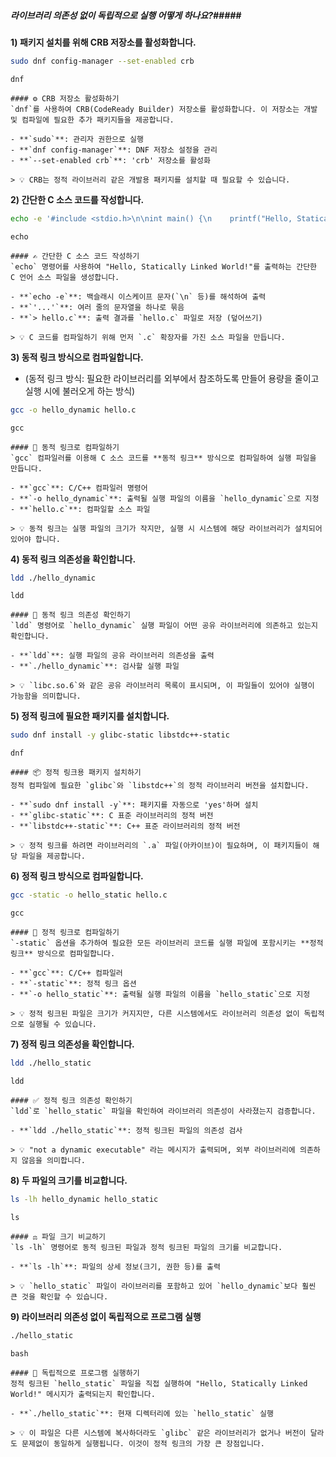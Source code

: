 ##### 라이브러리 의존성 없이 독립적으로 실행 어떻게 하나요?#####

**1) 패키지 설치를 위해 CRB 저장소를 활성화합니다.**
```bash
sudo dnf config-manager --set-enabled crb
```
```tech
dnf
```
```desc
#### ⚙️ CRB 저장소 활성화하기
`dnf`를 사용하여 CRB(CodeReady Builder) 저장소를 활성화합니다. 이 저장소는 개발 및 컴파일에 필요한 추가 패키지들을 제공합니다.

- **`sudo`**: 관리자 권한으로 실행
- **`dnf config-manager`**: DNF 저장소 설정을 관리
- **`--set-enabled crb`**: 'crb' 저장소를 활성화

> 💡 CRB는 정적 라이브러리 같은 개발용 패키지를 설치할 때 필요할 수 있습니다.
```

**2) 간단한 C 소스 코드를 작성합니다.**
```bash
echo -e '#include <stdio.h>\n\nint main() {\n    printf("Hello, Statically Linked World!\\n");\n    return 0;\n}' > hello.c
```
```tech
echo
```
```desc
#### ✍️ 간단한 C 소스 코드 작성하기
`echo` 명령어를 사용하여 "Hello, Statically Linked World!"를 출력하는 간단한 C 언어 소스 파일을 생성합니다.

- **`echo -e`**: 백슬래시 이스케이프 문자(`\n` 등)를 해석하여 출력
- **`'...'`**: 여러 줄의 문자열을 하나로 묶음
- **`> hello.c`**: 출력 결과를 `hello.c` 파일로 저장 (덮어쓰기)

> 💡 C 코드를 컴파일하기 위해 먼저 `.c` 확장자를 가진 소스 파일을 만듭니다.
```

**3) 동적 링크 방식으로 컴파일합니다.**
* (동적 링크 방식: 필요한 라이브러리를 외부에서 참조하도록 만들어 용량을 줄이고 실행 시에 불러오게 하는 방식)
```bash
gcc -o hello_dynamic hello.c
```
```tech
gcc
```
```desc
#### 🔗 동적 링크로 컴파일하기
`gcc` 컴파일러를 이용해 C 소스 코드를 **동적 링크** 방식으로 컴파일하여 실행 파일을 만듭니다.

- **`gcc`**: C/C++ 컴파일러 명령어
- **`-o hello_dynamic`**: 출력될 실행 파일의 이름을 `hello_dynamic`으로 지정
- **`hello.c`**: 컴파일할 소스 파일

> 💡 동적 링크는 실행 파일의 크기가 작지만, 실행 시 시스템에 해당 라이브러리가 설치되어 있어야 합니다.
```

**4) 동적 링크 의존성을 확인합니다.**
```bash
ldd ./hello_dynamic
```
```tech
ldd
```
```desc
#### 🔎 동적 링크 의존성 확인하기
`ldd` 명령어로 `hello_dynamic` 실행 파일이 어떤 공유 라이브러리에 의존하고 있는지 확인합니다.

- **`ldd`**: 실행 파일의 공유 라이브러리 의존성을 출력
- **`./hello_dynamic`**: 검사할 실행 파일

> 💡 `libc.so.6`와 같은 공유 라이브러리 목록이 표시되며, 이 파일들이 있어야 실행이 가능함을 의미합니다.
```

**5) 정적 링크에 필요한 패키지를 설치합니다.**
```bash
sudo dnf install -y glibc-static libstdc++-static
```
```tech
dnf
```
```desc
#### 📦 정적 링크용 패키지 설치하기
정적 컴파일에 필요한 `glibc`와 `libstdc++`의 정적 라이브러리 버전을 설치합니다.

- **`sudo dnf install -y`**: 패키지를 자동으로 'yes'하며 설치
- **`glibc-static`**: C 표준 라이브러리의 정적 버전
- **`libstdc++-static`**: C++ 표준 라이브러리의 정적 버전

> 💡 정적 링크를 하려면 라이브러리의 `.a` 파일(아카이브)이 필요하며, 이 패키지들이 해당 파일을 제공합니다.
```

**6) 정적 링크 방식으로 컴파일합니다.**
```bash
gcc -static -o hello_static hello.c
```
```tech
gcc
```
```desc
#### 🔗 정적 링크로 컴파일하기
`-static` 옵션을 추가하여 필요한 모든 라이브러리 코드를 실행 파일에 포함시키는 **정적 링크** 방식으로 컴파일합니다.

- **`gcc`**: C/C++ 컴파일러
- **`-static`**: 정적 링크 옵션
- **`-o hello_static`**: 출력될 실행 파일의 이름을 `hello_static`으로 지정

> 💡 정적 링크된 파일은 크기가 커지지만, 다른 시스템에서도 라이브러리 의존성 없이 독립적으로 실행될 수 있습니다.
```

**7) 정적 링크 의존성을 확인합니다.**
```bash
ldd ./hello_static
```
```tech
ldd
```
```desc
#### ✅ 정적 링크 의존성 확인하기
`ldd`로 `hello_static` 파일을 확인하여 라이브러리 의존성이 사라졌는지 검증합니다.

- **`ldd ./hello_static`**: 정적 링크된 파일의 의존성 검사

> 💡 "not a dynamic executable" 라는 메시지가 출력되며, 외부 라이브러리에 의존하지 않음을 의미합니다.
```

**8) 두 파일의 크기를 비교합니다.**
```bash
ls -lh hello_dynamic hello_static
```
```tech
ls
```
```desc
#### ⚖️ 파일 크기 비교하기
`ls -lh` 명령어로 동적 링크된 파일과 정적 링크된 파일의 크기를 비교합니다.

- **`ls -lh`**: 파일의 상세 정보(크기, 권한 등)를 출력

> 💡 `hello_static` 파일이 라이브러리를 포함하고 있어 `hello_dynamic`보다 훨씬 큰 것을 확인할 수 있습니다.
```

**9) 라이브러리 의존성 없이 독립적으로 프로그램 실행**
```bash
./hello_static
```
```tech
bash
```
```desc
#### 🚀 독립적으로 프로그램 실행하기
정적 링크된 `hello_static` 파일을 직접 실행하여 "Hello, Statically Linked World!" 메시지가 출력되는지 확인합니다.

- **`./hello_static`**: 현재 디렉터리에 있는 `hello_static` 실행

> 💡 이 파일은 다른 시스템에 복사하더라도 `glibc` 같은 라이브러리가 없거나 버전이 달라도 문제없이 동일하게 실행됩니다. 이것이 정적 링크의 가장 큰 장점입니다.
```
